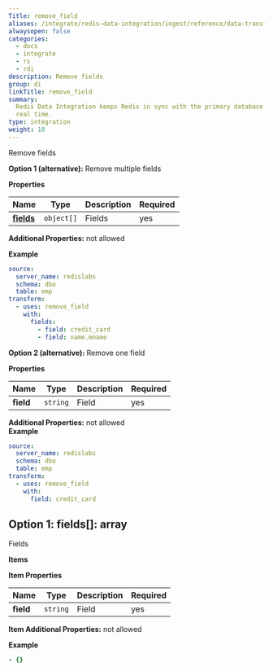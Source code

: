 ```yaml
---
Title: remove_field
aliases: /integrate/redis-data-integration/ingest/reference/data-transformation/remove_field/
alwaysopen: false
categories:
  - docs
  - integrate
  - rs
  - rdi
description: Remove fields
group: di
linkTitle: remove_field
summary:
  Redis Data Integration keeps Redis in sync with the primary database in near
  real time.
type: integration
weight: 10
---
```


Remove fields

**Option 1 (alternative):**
Remove multiple fields

**Properties**

| Name                         | Type       | Description | Required |
| ---------------------------- | ---------- | ----------- | -------- |
| [**fields**](#option1fields) | `object[]` | Fields<br/> | yes      |

**Additional Properties:** not allowed

**Example**

```yaml
source:
  server_name: redislabs
  schema: dbo
  table: emp
transform:
  - uses: remove_field
    with:
      fields:
        - field: credit_card
        - field: name.mname
```

**Option 2 (alternative):**
Remove one field

**Properties**

| Name      | Type     | Description | Required |
| --------- | -------- | ----------- | -------- |
| **field** | `string` | Field<br/>  | yes      |

**Additional Properties:** not allowed  
**Example**

```yaml
source:
  server_name: redislabs
  schema: dbo
  table: emp
transform:
  - uses: remove_field
    with:
      field: credit_card
```

<a name="option1fields"></a>

## Option 1: fields\[\]: array

Fields

**Items**

**Item Properties**

| Name      | Type     | Description | Required |
| --------- | -------- | ----------- | -------- |
| **field** | `string` | Field<br/>  | yes      |

**Item Additional Properties:** not allowed

**Example**

```yaml
- {}
```
